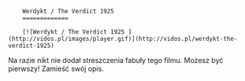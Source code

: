 
        Werdykt / The Verdict 1925 
        =============
        
        [![Werdykt / The Verdict 1925 ](http://vidos.pl/images/player.gif)](http://vidos.pl/werdykt-the-verdict-1925)
        
        
 Na razie nikt nie dodał streszczenia fabuły tego filmu. Możesz być pierwszy! Zamieść swój opis.
    
